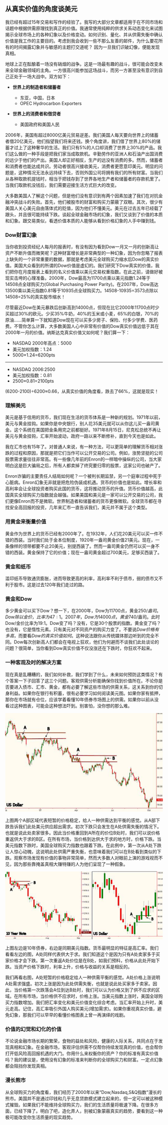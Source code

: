 ## 从真实价值的角度谈美元

我已经有超过15年交易和写作的经验了。我写的大部分文章都适用于在不同市场和话题中根据供需原理找到真正的价值。我通常使用纯粹的供求关系动态变化来试图揭示全球市场上的各种幻象以及价格变动。如何识别、量化、并从供需失衡中确认价值是我工作的主要目的。考虑到我会收到一些不那么友善的邮件，为什么要花所有的时间揭露幻象并与敏感的主题打交道呢？ 因为一旦我们识破幻像，便能发现真相。

地球上正在酝酿着一场没有硝烟的战争。这是一场最有趣的战斗，很可能会改变未来全球金融领域的主角。一方很高兴能参加这场战斗，而另一方甚至没有意识到自己正处于一场大战中。双方如下：

 - **世界上的制造者和储蓄者**
    - 东亚，中国，日本
    - OPEC Hydrocarbon Exporters

 - **世界上的消费者和借贷者**
    - 美国政府和美国人民

2006年，美国有超过8000亿美元贸易逆差。我们美国人每天要向世界上的储蓄者借20亿美元，他们指望我们将来还钱。换个角度讲，我们借了世界上80%的储蓄才过上了这种奢华的生活。我们只有5%的人口却消费了世界上30%的产品。我们这么做的一种手段是把我们家当成取款机。辛勤劳作的亚洲人和石油产出国消费的远少于他们的产出。美国人却正好相反，生产的远没有消费的多。然而，储蓄者和消费者也能达成共识。劳动者很高兴接收美元，消费者更愿意印美元。明显的问题是，这种情况无法永远持续下去，否则外国公司将拥有我们的所有财富。当我们从各种取款机提钱时，相当于把钱存到了世界各地生产者和储蓄者的存款机里了。当我们取款机没钱后，我们需要迎接生活方式巨大的改变。

大多数美国人了解这个问题，但是他们没有意识到有两个因素加速了我们在对抗金融冲突战斗的失败。首先，他们被股市的财富和购买力蒙蔽了双眼。其次，很少有美国人关心美元自由落体式的贬值，因为他们不懂美元。美元在过去五年已经载了跟头，并且很可能持续下跌。谈起全球金融市场的幻象，我们又谈到了价值的本质和幻象。跟交易类似，看透价值本质的人能够从看到价格幻象的人手中赚到钱。

### Dow财富幻象

当你收到投资经纪人每月的报表时，有没有因为看到Dow一月又一月的创新高让资产不断升值而微笑呢？这种财富增长是非常典型的一种幻象，因为你忽略了报表上缺失的一个非常重要的数据，那就是考虑美元全球购买力缩水后Dow的真实价值。美国大众看到的所谓的Dow价值是虚幻的。我们研究下Dow真实的价值，我们把你在月度报表上看到的名义价值乘以美元交易权重指数。在此之前，请做好被现实击垮的心理准备。2000年，Dow最高为11700点乘以美元指数1.24等于14508点全球购买力(Global Purchasing Power Parity)。在2007年，Dow高达13500乘以美元指数0.81等于10935点全球购买力。14508-10935=3573点除以14508=25%的真实股市缩水！

尽管最近Dow在美元暴跌后创新高到14000点，但现在比它2000年11700点时少买超过30%的欧元。少买35%牛奶，40%的玉米或小麦，65%的白银，70%的原油……简单算一下就知道Dow现在可以买多少房子、保险、付多少学费、医药费。不管你怎么计算，大多数美国人心中非常有价值的Dow真实价值远低于其在2000年一月的价值。纳斯达克真实价值又如何呢？我们算一下：

 - NASDAQ 2000年高点：5000
 - 美元加权指数：1.24
 - 5000×1.24=6200pts

---

 - NASDAQ 2006:2500
 - 美元加权指数：0.81
 - 2500×0.81=2100pts

(6200-2100)÷6200≈0.66，从真实价值的角度看，跌去了66%，这就是现实！

### 理解美元

美元是基于信用的货币，我们现在生活的货币体系是一种新的规划。1971年以前，美元与黄金挂钩。如果你是中央银行，别人花35美元就可以从你这儿买一盎司黄金。这个系统在美国把金条用完之前都挺好。1971年8月15日，尼克松总统不再让美元与黄金挂钩，汇率开始波动，政府一路以来不断修补，直到今天也是如此。

我在汇市也有15年了。对普通人来说，有一种方法，可以更简单的理解货币相对涨跌的过程和原因，那就是把它们当作可以公开交易的公司。例如，涨势坚挺的公司股票需求量往往非常高。有一些像几年前的Enron的一样暗中操纵的公司，当大家明白这是巨大骗局之后，所有人都卖掉了终究要归零的股票，这家公司也破产了。

Enron诈骗的主要责任人结局如何呢？一个被判长期监禁，另一个庭审过程中死于心脏病。Enron幻象无非就是把危险伪装成机遇。货币的价值也是如此。增长率和高利率会让全球投资者购买此国的货币，这将推动货币的升值。货币价值越高，此国真实全球购买力指数就会越强。如果美国和美元是一家可以公开交易的公司，我们更像Enron而不是微软。世界制造者和储蓄者的货币更像微软。全球货币都在寻找安全高回报的投资，几年来汇市一直告诉我们，美元并不属于这个类型。

### 用黄金来衡量价值

黄金作为世界上的货币已经有2000年了。在1932年，人们花20美元可以买一件不错的西装。当时我们处于金本位制度，1920年一盎司黄金价值21美元。现在，一条像样的领带都要不止20美元，别提西装了。然而一盎司黄金仍然可以买一身不错的西装。黄金保持了它的价值；现在一盎司黄金超过700美元，足够买西装了。

### 黄金和纸币

滥印纸币导致通货膨胀，进而导致更高的利率，高利率不利于债市，弱的债市又不利于股市。这是过去120年我们走过的路。

### 黄金和Dow

多少黄金可以买下Dow？想一下，在2000年，Dow为11700点，黄金250$/盎司。Dow除以金价，比率为47:1。2007年，Dow为14000点，黄金740$/盎司。此时Dow/金价比率为19:1。Dow变了吗？没有，它是30个股票的指数。黄金变了吗？也没有，它是惰性元素。只有美元对不同资产的购买力变了。不要说*Dow价格有多高*，而要看*Dow的真实价值如何*。这种说法跟你从传统媒体那边听到的完全不同。Dow每次创新高人们都会在电视上狂欢，他们为何避而不谈我们此处谈论的问题？很简单，当你看到Dow真实价值不仅没涨还在下跌时，你狂欢不起来。

### 一种客观及时的解决方案

现在真是乱糟糟的，我们如何补救，我们学到了什么，未来如何预防这类情况？有个答案一下子回答了这三个问题。客观供需分析能确保你找到价值所在。不论你是否要进入债市、汇市、黄金，都有必要了解这些市场的供需关系，这关系到你的切身利益。如果你在银行有积蓄，很有必要学习如何阅读美元图。如果你家有抵押，那你在市场就有仓位，应该学着看懂10年债券市场图上的供需。如果你以前从没看过这种图表，可能会这种想法吓到。别害怕，没你想的那么难。

![](images/p68_usd.jpg)

上图两个A部区域代表短暂的价格稳定，给人一种供需达到平衡的感觉。从A部下跌告诉我们此处美元供应超出需求。初次下跌只会发生在A处供需失衡的情况下。也就是说此处卖家很多。因此当价格重回到A所在的价位B处时，我们可以说价格重返供大于求的B区。在所有市场，当价格到达供大于求的地方时，价格下跌。当美元指数下跌时，美国全球购买力指数也跟着下跌。在此例中，第一次从A处下跌让人惊心动魄，这说明此处供需严重失衡，也意味着我们可以在B处看到类似的下跌。观察市场发现有价值的事物非常简单，然而大多数人对眼前上演的游戏视而不见，因为那些靠掩盖真相大赚特赚的人为他们呈现了一种假象。

![](images/p68_10-year-note.jpg)

上图左边是10年债券，右边是同期美元指数。货币最明显的特征是高汇率。我们看看左边的图，A处同样代表供大于求。我们知道这个是因为只有A处卖家多于买家价格才会下跌。第一次重返A处价位是在B处，如我们预料，价格从此处开始下跌。当资产价格下跌时，利率上升，价格与收益的关系是相反的。

我们再看右图，A处短暂的价格稳定给人一种供需平衡的感觉。A处价格上涨说明A处需求强盛。初次上涨是因为此处供需失衡，也就是说此处买家多于卖家。因此，当价格第一次跌落会A位到达B处时，我们可以认为价格又到了供不应求的区域。在所有市场，当价格供不应求时，价格上涨。当美元指数上涨时，美国全球购买力指数增加。我们把汇率变化和美元价值变化综合考虑。当汇率开始上升时，美元走高。记住，高汇率吸引外国人购买美元(增加需求)。如果你重视真实价值，避免幻象，那我们可以早早的看懂价格图表上曾一再演绎的戏剧。

### 价值的幻觉和幻化的价值

不论说金融市场长期的繁荣，食物的益处和风险，健康的人际关系，共同点在于发现真相和幻象。在金融市场，客观评估供需不仅帮你持续发现真的价值，也会帮你打开低风险高回报机遇的大门。你用什么来权衡你的资产？你的标准有真实价值吗？我的建议是，使用没有幻象的标准来判断你的全球购买力和财富。一定点幻象都会阻挡你发现真相。

### 漫长熊市

从全球购买力的角度看，我们经历了2000年以来“Dow,Nasdaq,S&Q指数"漫长的熊市。美国并不是通过印钱和几乎无息贷款模式建立起来的，但一定可以被这种模式摧毁。如果我们不能维持全球购买力，我们的生活质量将极速下降。在很多方面，已经下降了。明白了吧，造化弄人，别被幻象蒙蔽真实的趋势，要看到这一种极可能改变你生活质量的现实趋势。


